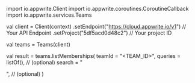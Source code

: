 import io.appwrite.Client
import io.appwrite.coroutines.CoroutineCallback
import io.appwrite.services.Teams

val client = Client(context)
    .setEndpoint("https://cloud.appwrite.io/v1") // Your API Endpoint
    .setProject("5df5acd0d48c2") // Your project ID

val teams = Teams(client)

val result = teams.listMemberships(
    teamId = "<TEAM_ID>", 
    queries = listOf(), // (optional)
    search = "<SEARCH>", // (optional)
)